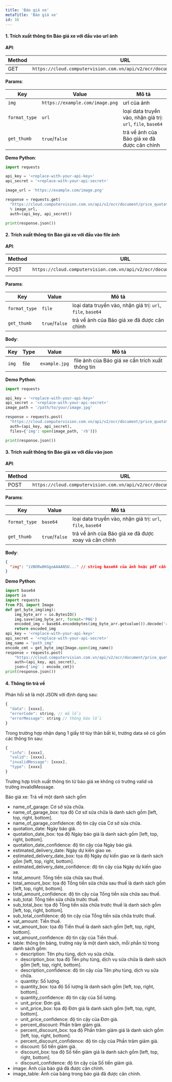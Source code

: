 ```yaml
---
title: 'Báo giá xe'
metaTitle: 'Báo giá xe'
id: 16
---
```


#### 1. Trích xuất thông tin Báo giá xe với đầu vào url ảnh

**API**:

| Method | URL                                                                       |
| ------ | ------------------------------------------------------------------------- |
| GET    | `https://cloud.computervision.com.vn/api/v2/ocr/document/price_quotation` |

**Params**:

| Key           | Value                           | Mô tả                                                       |
| ------------- | ------------------------------- | ----------------------------------------------------------- |
| `img`         | `https://example.com/image.png` | url của ảnh                                                 |
| `format_type` | `url`                           | loại data truyền vào, nhận giá trị: `url`, `file`, `base64` |
| `get_thumb`   | `true`/`false`                  | trả về ảnh của Báo giá xe đã được căn chỉnh                 |

**Demo Python**:

```python
import requests

api_key = '<replace-with-your-api-key>'
api_secret = '<replace-with-your-api-secret>'

image_url = 'https://example.com/image.png'

response = requests.get(
  "https://cloud.computervision.com.vn/api/v2/ocr/document/price_quotation?img=%s&format_type=url&get_thumb=false"
  % image_url,
  auth=(api_key, api_secret))

print(response.json())

```

#### 2. Trích xuất thông tin Báo giá xe với đầu vào file ảnh

**API**:

| Method | URL                                                                       | content-type          |
| ------ | ------------------------------------------------------------------------- | --------------------- |
| POST   | `https://cloud.computervision.com.vn/api/v2/ocr/document/price_quotation` | `multipart/form-data` |

**Params**:

| Key           | Value          | Mô tả                                                       |
| ------------- | -------------- | ----------------------------------------------------------- |
| `format_type` | `file`         | loại data truyền vào, nhận giá trị: `url`, `file`, `base64` |
| `get_thumb`   | `true`/`false` | trả về ảnh của Báo giá xe đã được căn chỉnh                 |

**Body**:

| Key   | Type | Value         | Mô tả                                            |
| ----- | ---- | ------------- | ------------------------------------------------ |
| `img` | file | `example.jpg` | file ảnh của Báo giá xe cần trích xuất thông tin |

**Demo Python**:

```python
import requests

api_key = '<replace-with-your-api-key>'
api_secret = '<replace-with-your-api-secret>'
image_path = '/path/to/your/image.jpg'

response = requests.post(
  "https://cloud.computervision.com.vn/api/v2/ocr/document/price_quotation?format_type=file&get_thumb=false",
  auth=(api_key, api_secret),
  files={'img': open(image_path, 'rb')})

print(response.json())

```

#### 3. Trích xuất thông tin Báo giá xe với đầu vào json

**API**:

| Method | URL                                                                       | content-type       |
| ------ | ------------------------------------------------------------------------- | ------------------ |
| POST   | `https://cloud.computervision.com.vn/api/v2/ocr/document/price_quotation` | `application/json` |

**Params**:

| Key           | Value          | Mô tả                                                       |
| ------------- | -------------- | ----------------------------------------------------------- |
| `format_type` | `base64`       | loại data truyền vào, nhận giá trị: `url`, `file`, `base64` |
| `get_thumb`   | `true`/`false` | trả về ảnh của Báo giá xe đã được xoay và căn chỉnh         |

**Body**:

```json
{
  "img": "iVBORw0KGgoAAAANSU..." // string base64 của ảnh hoặc pdf cần trích xuất
}
```

**Demo Python**:

```python
import base64
import io
import requests
from PIL import Image
def get_byte_img(img):
    img_byte_arr = io.BytesIO()
    img.save(img_byte_arr, format='PNG')
    encoded_img = base64.encodebytes(img_byte_arr.getvalue()).decode('ascii')
    return encoded_img
api_key = '<replace-with-your-api-key>'
api_secret = '<replace-with-your-api-secret>'
img_name = "path_img"
encode_cmt = get_byte_img(Image.open(img_name))
response = requests.post(
    "https://cloud.computervision.com.vn/api/v2/ocr/document/price_quotation?format_type=base64&get_thumb=false",
    auth=(api_key, api_secret),
    json={'img' : encode_cmt})
print(response.json())
```

#### 4. Thông tin trả về

Phản hồi sẽ là một JSON với định dạng sau:

```javascript
{
  "data": [xxxx],
  "errorCode": string, // mã lỗi
  "errorMessage": string // thông báo lỗi
}
```

Trong trường hợp nhận dạng 1 giấy tờ tùy thân bất kì, trường data sẽ có gồm các thông tin sau:

```javascript
{
  "info": [xxxx],
  "valid": [xxxx],
  "invalidMessage": [xxxx],
  "type": [xxxx]
}
```

Trường hợp trích xuất thông tin từ báo giá xe không có trường valid và trường invalidMessage.

Báo giá xe: Trả về một danh sách gồm

- name_of_garage: Cơ sở sửa chữa.
- name_of_garage_box: tọa độ Cơ sở sửa chữa là danh sách gồm [left, top, right, bottom].
- name_of_garage_confidence: độ tin cậy của Cơ sở sửa chữa.
- quotation_date: Ngày báo giá.
- quotation_date_box: tọa độ Ngày báo giá là danh sách gồm [left, top, right, bottom].
- quotation_date_confidence: độ tin cậy của Ngày báo giá.
- estimated_delivery_date: Ngày dự kiến giao xe.
- estimated_delivery_date_box: tọa độ Ngày dự kiến giao xe là danh sách gồm [left, top, right, bottom].
- estimated_delivery_date_confidence: độ tin cậy của Ngày dự kiến giao xe.
- total_amount: Tổng tiền sửa chữa sau thuế.
- total_amount_box: tọa độ Tổng tiền sửa chữa sau thuế là danh sách gồm [left, top, right, bottom].
- total_amount_confidence: độ tin cậy của Tổng tiền sửa chữa sau thuế.
- sub_total: Tổng tiền sửa chữa trước thuế.
- sub_total_box: tọa độ Tổng tiền sửa chữa trước thuế là danh sách gồm [left, top, right, bottom].
- sub_total_confidence: độ tin cậy của Tổng tiền sửa chữa trước thuế.
- vat_amount: Tiền thuế.
- vat_amount_box: tọa độ Tiền thuế là danh sách gồm [left, top, right, bottom].
- vat_amount_confidence: độ tin cậy của Tiền thuế.
- table: thông tin bảng, trường này là một danh sách, mỗi phần tử trong danh sách gồm:
  - description: Tên phụ tùng, dịch vụ sửa chữa.
  - description_box: tọa độ Tên phụ tùng, dịch vụ sửa chữa là danh sách gồm [left, top, right, bottom].
  - description_confidence: độ tin cậy của Tên phụ tùng, dịch vụ sửa chữa.
  - quantity: Số lượng.
  - quantity_box: tọa độ Số lượng là danh sách gồm [left, top, right, bottom].
  - quantity_confidence: độ tin cậy của Số lượng.
  - unit_price: Đơn giá.
  - unit_price_box: tọa độ Đơn giá là danh sách gồm [left, top, right, bottom].
  - unit_price_confidence: độ tin cậy của Đơn giá.
  - percent_discount: Phần trăm giảm giá.
  - percent_discount_box: tọa độ Phần trăm giảm giá là danh sách gồm [left, top, right, bottom].
  - percent_discount_confidence: độ tin cậy của Phần trăm giảm giá.
  - discount: Số tiền giảm giá.
  - discount_box: tọa độ Số tiền giảm giá là danh sách gồm [left, top, right, bottom].
  - discount_confidence: độ tin cậy của Số tiền giảm giá.
- image: Ảnh của báo giá đã được căn chỉnh.
- image_table: Ảnh của bảng trong báo giá đã được căn chỉnh.
